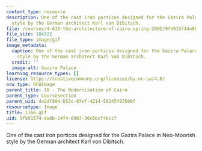 ```yaml
---
content_type: resource
description: One of the cast iron porticos designed for the Gazira Palace in Neo-Moorish
  style by the German architect Karl von Dibitsch.
file: /courses/4-615-the-architecture-of-cairo-spring-2002/9fb91574da8b24f409b730c6bcf4bccf_1166.gif
file_size: 184322
file_type: image/gif
image_metadata:
  caption: One of the cast iron porticos designed for the Gazira Palace in Neo-Moorish
    style by the German architect Karl von Dibitsch.
  credit: ''
  image-alt: Gazira Palace
learning_resource_types: []
license: https://creativecommons.org/licenses/by-nc-sa/4.0/
ocw_type: OCWImage
parent_title: 18 - The Modernization of Cairo
parent_type: CourseSection
parent_uid: da2df894-b53c-07ef-4214-59245f03509f
resourcetype: Image
title: 1166.gif
uid: 9fb91574-da8b-24f4-09b7-30c6bcf4bccf
---
```

One of the cast iron porticos designed for the Gazira Palace in Neo-Moorish style by the German architect Karl von Dibitsch.